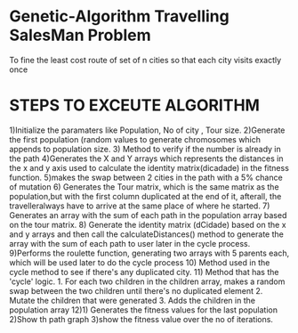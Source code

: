# Genetic-Algorithm Travelling SalesMan Problem
To fine the least cost route of set of n cities so that each city visits exactly once
# STEPS TO EXCEUTE ALGORITHM
1)Initialize the paramaters like Population, No of city , Tour size.
2)Generate the first population (random  values to generate  chromosomes which appends to population size.
3) Method to verify if the number is already in the path
4)Generates the X and Y arrays which represents the distances in the x and y axis used to calculate the identity matrix(dicadade) in the fitness function.
5)makes the swap between 2 cities in the path with a 5% chance of mutation
6) Generates the Tour matrix, which is the same matrix as the population,but with the first column duplicated at the end of it, afterall, the travelleralways have to arrive at the same place of where he started.
7) Generates an array with the sum of each path in the population array  based on the tour matrix.
8) Generate the identity matrix (dCidade) based on the x and y arrays and then call the calculateDistances() method to generate the array with the sum of each path to user later in the cycle process.
9)Performs the roulette function, generating two arrays with 5 parents each, which will be used later to do the cycle process
10) Method used in the cycle method to see if there's any duplicated city.
11) Method that has the 'cycle' logic.
    1. For each two children in the children array, makes a random swap between
        the two children until there's no duplicated element
    2. Mutate the children that were generated
    3. Adds the children in the population array
12)1) Generates the fitness values for the last population
   2)Show th path graph
   3)show the fitness value over the no of iterations.
